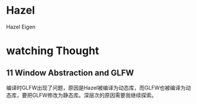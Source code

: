 # Hazel
Hazel Eigen
# watching Thought
## 11 Window Abstraction and GLFW
编译时GLFW出现了问题，原因是Hazel被编译为动态库，而GLFW也被编译为动态库，要把GLFW修改为静态库。深层次的原因需要我继续探索。